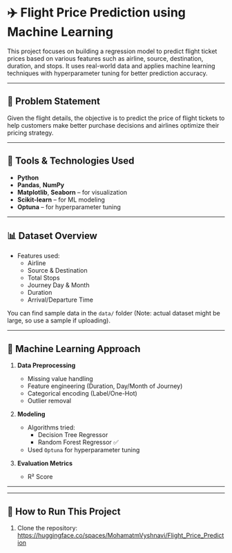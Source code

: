 # ✈️ Flight Price Prediction using Machine Learning

This project focuses on building a regression model to predict flight ticket prices based on various features such as airline, source, destination, duration, and stops. It uses real-world data and applies machine learning techniques with hyperparameter tuning for better prediction accuracy.

---

## 📌 Problem Statement

Given the flight details, the objective is to predict the price of flight tickets to help customers make better purchase decisions and airlines optimize their pricing strategy.

---

## 🔧 Tools & Technologies Used

- **Python**
- **Pandas**, **NumPy**
- **Matplotlib**, **Seaborn** – for visualization
- **Scikit-learn** – for ML modeling
- **Optuna** – for hyperparameter tuning

---

## 📊 Dataset Overview

- Features used:
  - Airline
  - Source & Destination
  - Total Stops
  - Journey Day & Month
  - Duration
  - Arrival/Departure Time
  
You can find sample data in the `data/` folder (Note: actual dataset might be large, so use a sample if uploading).

---

## 🧠 Machine Learning Approach

1. **Data Preprocessing**
   - Missing value handling
   - Feature engineering (Duration, Day/Month of Journey)
   - Categorical encoding (Label/One-Hot)
   - Outlier removal

2. **Modeling**
   - Algorithms tried:
     - Decision Tree Regressor
     - Random Forest Regressor ✅
   - Used `Optuna` for hyperparameter tuning

3. **Evaluation Metrics**
   - R² Score

---
---

## 🚀 How to Run This Project

1. Clone the repository:
https://huggingface.co/spaces/MohamatmVyshnavi/Flight_Price_Prediction
